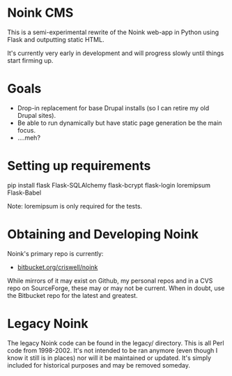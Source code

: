 Noink CMS
=========

This is a semi-experimental rewrite of the Noink web-app in Python using Flask
and outputting static HTML.

It's currently very early in development and will progress slowly until things
start firming up.

# Goals

* Drop-in replacement for base Drupal installs (so I can retire my old Drupal
  sites).
* Be able to run dynamically but have static page generation be the main
  focus.
* ....meh?

# Setting up requirements

   pip install flask Flask-SQLAlchemy flask-bcrypt flask-login loremipsum \
               Flask-Babel

Note: loremipsum is only required for the tests.

# Obtaining and Developing Noink

Noink's primary repo is currently:

* [bitbucket.org/criswell/noink](https://bitbucket.org/criswell/noink)

While mirrors of it may exist on Github, my personal repos and in a CVS repo on
SourceForge, these may or may not be current. When in doubt, use the Bitbucket
repo for the latest and greatest.

# Legacy Noink

The legacy Noink code can be found in the legacy/ directory. This is all Perl
code from 1998-2002. It's not intended to be ran anymore (even though I know
it still is in places) nor will it be maintained or updated. It's simply
included for historical purposes and may be removed someday.

